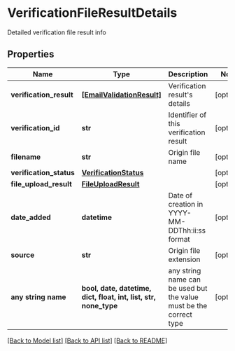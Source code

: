 # VerificationFileResultDetails

Detailed verification file result info

## Properties
Name | Type | Description | Notes
------------ | ------------- | ------------- | -------------
**verification_result** | [**[EmailValidationResult]**](EmailValidationResult.md) | Verification result&#39;s details | [optional] 
**verification_id** | **str** | Identifier of this verification result | [optional] 
**filename** | **str** | Origin file name | [optional] 
**verification_status** | [**VerificationStatus**](VerificationStatus.md) |  | [optional] 
**file_upload_result** | [**FileUploadResult**](FileUploadResult.md) |  | [optional] 
**date_added** | **datetime** | Date of creation in YYYY-MM-DDThh:ii:ss format | [optional] 
**source** | **str** | Origin file extension | [optional] 
**any string name** | **bool, date, datetime, dict, float, int, list, str, none_type** | any string name can be used but the value must be the correct type | [optional]

[[Back to Model list]](../README.md#documentation-for-models) [[Back to API list]](../README.md#documentation-for-api-endpoints) [[Back to README]](../README.md)


